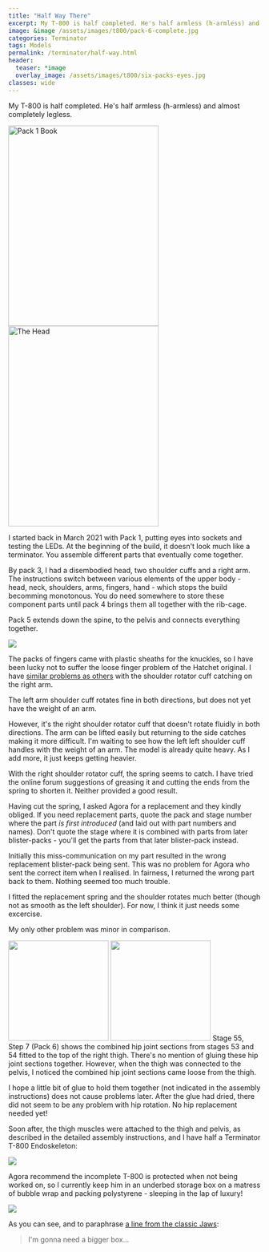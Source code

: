 ```yaml
---
title: "Half Way There"
excerpt: My T-800 is half completed. He's half armless (h-armless) and almost completely legless.
image: &image /assets/images/t800/pack-6-complete.jpg
categories: Terminator
tags: Models
permalink: /terminator/half-way.html
header:
  teaser: *image
  overlay_image: /assets/images/t800/six-packs-eyes.jpg
classes: wide
---
```

My T-800 is half completed. He's half armless (h-armless) and almost completely legless.

<img src="/assets/images/t800/pack-1-book.jpg" alt="Pack 1 Book" width=300 height=400 class="align-left">
<img src="/assets/images/t800/pack-3-head.jpg" alt="The Head" width=300 height=400 class="align-right">

I started back in March 2021 with Pack 1, putting eyes into sockets and testing the LEDs. At the beginning of the build, it doesn't look much like a terminator. You assemble different parts that eventually come together.

By pack 3, I had a disembodied head, two shoulder cuffs and a right arm. The instructions switch between various elements of the upper body - head, neck, shoulders, arms, fingers, hand - which stops the build becomming monotonous.  You do need somewhere to store these component parts until pack 4 brings them all together with the rib-cage.

Pack 5 extends down the spine, to the pelvis and connects everything together.

<img src="/assets/images/t800/pack-5-complete.jpg" class="align-center">

The packs of fingers came with plastic sheaths for the knuckles, so I have been lucky not to suffer the loose finger problem of the Hatchet original. I have [similar problems as others](https://community.agoramodels.com/topic/275-rh-shoulder-joint-won%E2%80%99t-turn/) with the shoulder rotator cuff catching on the right arm.

The left arm shoulder cuff rotates fine in both directions, but does not yet have the weight of an arm.

However, it's the right shoulder rotator cuff that doesn't rotate fluidly in both directions. The arm can be lifted easily but returning to the side catches making it more difficult. I'm waiting to see how the left left shoulder cuff handles with the weight of an arm. The model is already quite heavy. As I add more, it just keeps getting heavier.

With the right shoulder rotator cuff, the spring seems to catch. I have tried the online forum suggestions of greasing it and cutting the ends from the spring to shorten it. Neither provided a good result.

Having cut the spring, I asked Agora for a replacement and they kindly obliged. If you need replacement parts, quote the pack and stage number where the part *is first introduced* (and laid out with part numbers and names). Don't quote the stage where it is combined with parts from later blister-packs - you'll get the parts from that later blister-pack instead.

Initially this miss-communication on my part resulted in the wrong replacement blister-pack being sent.  This was no problem for Agora who sent the correct item when I realised. In fairness, I returned the wrong part back to them. Nothing seemed too much trouble.

I fitted the replacement spring and the shoulder rotates much better (though not as smooth as the left shoulder). For now, I think it just needs some excercise.

My only other problem was minor in comparison.

<img src="/assets/images/t800/hip-fix-1.jpg" class="align-right" alt="" width=200>
<img src="/assets/images/t800/hip-fix-2.jpg" class="align-right" alt="" width=200>
Stage 55, Step 7 (Pack 6) shows the combined hip joint sections from stages 53 and 54 fitted to the top of the right thigh. There's no mention of gluing these hip joint sections together. However, when the thigh was connected to the pelvis, I noticed the combined hip joint sections came loose from the thigh.

I hope a little bit of glue to hold them together (not indicated in the assembly instructions) does not cause problems later. After the glue had dried, there did not seem to be any problem with hip rotation. No hip replacement needed yet!

Soon after, the thigh muscles were attached to the thigh and pelvis, as described in the detailed assembly instructions, and I have half a Terminator T-800 Endoskeleton:

<img src="/assets/images/t800/pack-6-complete.jpg" class="align-center">

Agora recommend the incomplete T-800 is protected when not being worked on, so I currently keep him in an underbed storage box on a matress of bubble wrap and packing polystyrene - sleeping in the lap of luxury!

<img src="/assets/images/t800/gonna-need-a-bigger-box.jpg" class="align-center">

As you can see, and to paraphrase [a line from the classic Jaws](https://www.youtube.com/watch?v=2I91DJZKRxs):

> I'm gonna need a bigger box...
